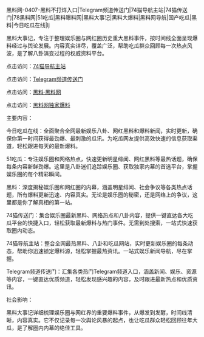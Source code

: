 #
黑料网-0407-黑料不打烊入口|Telegram频道传送门|74猫导航主站|74猫传送门|78黑料网|51吃瓜|黑料曝料网|黑料大事记|黑料大爆料|黑料网导航|国产吃瓜|黑料|今日吃瓜在线|lj

黑料大事记，专注于整理娱乐圈与网红圈历史重大黑料事件，按时间线全面呈现爆料经过与舆论发展。内容真实详尽，覆盖广泛，帮助吃瓜群众回顾每一次热点风波，是了解八卦演变过程的权威资料平台。


点击访问：<a href="https://74mao.com/">74猫导航主站</a>

点击访问：<a href="https://74mao.com/">Telegram频道传送门</a>

点击访问：<a href="https://sdfsh.pages.dev/">黑料·黑料网</a>

点击访问：<a href="https://gbs-3wd.pages.dev/">黑料网独家爆料</a>


主要内容：

今日吃瓜在线：全面聚合全网最新娱乐八卦、网红黑料和爆料新闻，实时更新，确保你第一时间获得最劲爆、最刺激的瓜讯。为吃瓜网友提供高效快速的信息获取渠道，轻松跟进每天的最新爆料。

51吃瓜：专注娱乐圈和网络热点，快速更新明星绯闻、网红黑料等最热话题，确保每条内容新鲜劲爆。这里是八卦迷们追踪娱乐圈、获取独家内幕的首选平台，掌握娱乐圈的每个精彩瞬间。

黑料：深度揭秘娱乐圈和网红圈的内幕，涵盖明星绯闻、社会争议等各类热点话题，所有爆料更新迅速、内容真实。无论是娱乐圈的秘密，还是网络上的争议，这里都是你了解真相的第一站。

74猫传送门：集合娱乐圈最新黑料、网络热点和八卦内容，提供一键直达各大吃瓜平台的快捷入口，轻松获取最新爆料与热门事件。无需到处搜索，一站式快速获取圈内动态。

74猫导航主站：整合全网最热黑料、八卦和吃瓜网站，实时更新娱乐圈的每条动态，帮助你迅速锁定爆料源，轻松掌握最热资讯。一站式娱乐新闻导航，尽在掌握。

Telegram频道传送门：汇集各类热门Telegram频道入口，涵盖新闻、娱乐、资源等内容，一键直达优质频道，轻松发现感兴趣的内容，及时跟进最新热点和优质资讯。

社会影响：

黑料大事记详细梳理娱乐圈与网红界的重要爆料事件，从爆发到发酵，时间线清晰，内容真实。它不仅记录每一次舆论风暴的起点，也让吃瓜群众轻松回顾往年大瓜，是了解圈内内幕的绝佳工具。

<span style="display:none;">[Canonical link](https://github.com/Nguquadi555/6547 ）</span>
